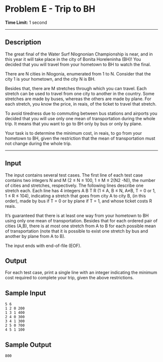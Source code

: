 # Problem E - Trip to BH
  
**Time Limit:** 1 second
  
---
 
## Description
  
The great final of the Water Surf Nlognonian Championship is near, and in this year it will take place in the city of Bonita Horeleninha (BH)! You decided that you will travel from your hometown to BH to watch the final.

There are N cities in Nlogonia, enumerated from 1 to N. Consider that the city 1 is your hometown, and the city N is BH.

Besides that, there are M stretches through which you can travel. Each stretch can be used to travel from one city to another in the country. Some stretches are made by buses, whereas the others are made by plane. For each stretch, you know the price, in reais, of the ticket to travel that stretch.

To avoid tiredness due to commuting between bus stations and airports you decided that you will use only one mean of transportation during the whole trip. It means that you want to go to BH only by bus or only by plane.

Your task is to determine the minimum cost, in reais, to go from your hometown to BH, given the restriction that the mean of transportation must not change during the whole trip.

---
  
## Input
  
The input contains several test cases. The first line of each test case contains two integers N and M (2 ≤ N ≤ 100, 1 ≤ M ≤ 2(N2 -N)), the number of cities and stretches, respectively. The following lines describe one stretch each. Each line has 4 integers A B T R (1 ≤ A, B ≤ N, A≠B, T = 0 or 1, 1 ≤ R ≤ 104), indicating a stretch that goes from city A to city B, (in this order), made by bus if T = 0 or by plane if T = 1, and whose ticket costs R reais.

It’s guaranteed that there is at least one way from your hometown to BH using only one mean of transportation. Besides that for each ordered pair of cities (A,B), there is at most one stretch from A to B for each possible mean of transportation (note that it is possible to exist one stretch by bus and another by plane from A to B).

The input ends with end-of-file (EOF).

## Output
  
For each test case, print a single line with an integer indicating the minimum cost required to complete your trip, given the above restrictions.

## Sample Input
```
5 6
1 2 0 200
1 3 1 400
2 4 0 300
3 4 1 300
2 5 0 700
4 5 1 100
```
## Sample Output
```
800
```